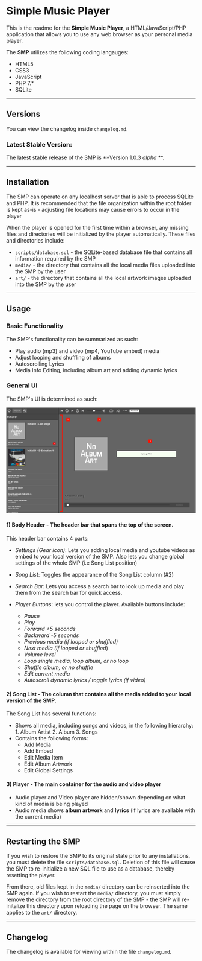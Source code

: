 # **Simple Music Player**

This is the readme for the **Simple Music Player**, a HTML/JavaScript/PHP application that allows you to use any web browser as your personal media player.

The **SMP** utilizes the following coding langauges:
* HTML5
* CSS3
* JavaScript
* PHP 7.*
* SQLite

---

## Versions
You can view the changelog inside ``changelog.md``.

### Latest Stable Version:
The latest stable release of the SMP is **Version 1.0.3 *alpha* **.

---

## Installation

The SMP can operate on any localhost server that is able to process SQLite and PHP. It is recommended that the file organization within the root folder is kept as-is - adjusting file locations may cause errors to occur in the player

When the player is opened for the first time within a browser, any missing files and directories will be initialized by the player automatically. These files and directories include:
* ``scripts/database.sql`` - the SQLite-based database file that contains all information required by the SMP
* ``media/`` - the directory that contains all the local media files uploaded into the SMP by the user
* ``art/`` - the directory that contains all the local artwork images uploaded into the SMP by the user

---

## Usage

### Basic Functionality
The SMP's functionality can be summarized as such:
* Play audio (mp3) and video (mp4, YouTube embed) media
* Adjust looping and shuffling of albums
* Autoscrolling Lyrics
* Media Info Editing, including album art and adding dynamic lyrics

### General UI
The SMP's UI is determined as such:

![ui.png](assets/readmeImages/ui.png)

#### **1) Body Header** - The header bar that spans the top of the screen.
This header bar contains 4 parts:
* *Settings (Gear icon)*: Lets you adding local media and youtube videos as embed to your local version of the SMP. Also lets you change global settings of the whole SMP (i.e Song List position)

* *Song List*: Toggles the appearance of the Song List column (#2)

* *Search Bar*: Lets you access a search bar to look up media and play them from the search bar for quick access.

* *Player Buttons*: lets you control the player. Available buttons include:
	* *Pause*
	* *Play*
	* *Forward +5 seconds*
	* *Backward -5 seconds*
	* *Previous media (if looped or shuffled)*
	* *Next media (if looped or shuffled*)
	* *Volume level*
	* *Loop single media, loop album, or no loop*
	* *Shuffle album, or no shuffle*
	* *Edit current media*
	* *Autoscroll dynamic lyrics / toggle lyrics (if video)*

#### **2) Song List** - The column that contains all the media added to your local version of the SMP.
The Song List has several functions:
* Shows all media, including songs and videos, in the following hierarchy:
		1. Album Artist
		2. Album
		3. Songs
* Contains the following forms:
	* Add Media
	* Add Embed
	* Edit Media Item
	* Edit Album Artwork
	* Edit Global Settings

#### **3) Player** - The main container for the audio and video player

* Audio player and Video player are hidden/shown depending on what kind of media is being played
* Audio media shows **album artwork** and **lyrics** (if lyrics are available with the current media)

---

## Restarting the SMP

If you wish to restore the SMP to its original state prior to any installations, you must delete the file ``scripts/database.sql``. Deletion of this file will cause the SMP to re-initialize a new SQL file to use as a database, thereby resetting the player.

From there, old files kept in the ``media/`` directory can be reinserted into the SMP again. If you wish to restart the ``media/`` directory, you must simply remove the directory from the root directory of the SMP - the SMP will re-initalize this directory upon reloading the page on the browser. The same applies to the ``art/`` directory.

---

## Changelog

The changelog is available for viewing within the file ``changelog.md``.
